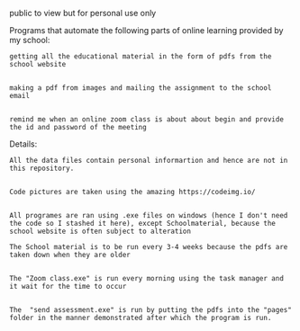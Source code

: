 public to view but for personal use only

Programs that automate the following parts of online learning provided by my school:


	getting all the educational material in the form of pdfs from the school website
	
	
	making a pdf from images and mailing the assignment to the school email
	
	
	remind me when an online zoom class is about about begin and provide the id and password of the meeting
	
	

Details:


	All the data files contain personal informartion and hence are not in this repository.
	
	
	Code pictures are taken using the amazing https://codeimg.io/
	
	
	All programes are ran using .exe files on windows (hence I don't need the code so I stashed it here), except Schoolmaterial, because the school website is often subject to alteration
	
	The School material is to be run every 3-4 weeks because the pdfs are taken down when they are older
	
	
	The "Zoom class.exe" is run every morning using the task manager and it wait for the time to occur
	
	
	The  "send assessment.exe" is run by putting the pdfs into the "pages" folder in the manner demonstrated after which the program is run.
	
	
